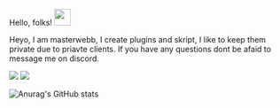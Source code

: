 Hello, folks! <img src="https://raw.githubusercontent.com/MartinHeinz/MartinHeinz/master/wave.gif" width="30px">



Heyo, I am masterwebb, I create plugins and skript, I like to keep them private due to priavte clients. If you have any questions dont be afaid to message me on discord.



![](https://img.shields.io/badge/Laguages-Script,JavaScript,HTML,CSS,C++.-informational?style=flat&logo=<LOGO_NAME>&logoColor=white&color=2bbc8a) ![](https://img.shields.io/badge/Editor-Intellij-informational?style=flat&logo=<LOGO_NAME>&logoColor=white&color=2bbc8a)


![Anurag's GitHub stats](https://github-readme-stats.vercel.app/api?username=masterwebb&show_icons=true&theme=radical)
